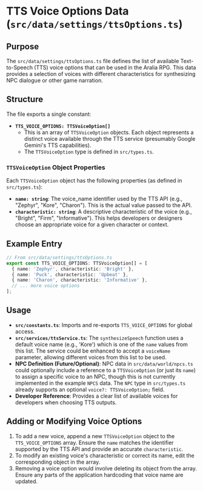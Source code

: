 # TTS Voice Options Data (`src/data/settings/ttsOptions.ts`)

## Purpose

The `src/data/settings/ttsOptions.ts` file defines the list of available Text-to-Speech (TTS) voice options that can be used in the Aralia RPG. This data provides a selection of voices with different characteristics for synthesizing NPC dialogue or other game narration.

## Structure

The file exports a single constant:

*   **`TTS_VOICE_OPTIONS: TTSVoiceOption[]`**
    *   This is an array of `TTSVoiceOption` objects. Each object represents a distinct voice available through the TTS service (presumably Google Gemini's TTS capabilities).
    *   The `TTSVoiceOption` type is defined in `src/types.ts`.

### `TTSVoiceOption` Object Properties

Each `TTSVoiceOption` object has the following properties (as defined in `src/types.ts`):

*   **`name: string`**: The voice_name identifier used by the TTS API (e.g., "Zephyr", "Kore", "Charon"). This is the actual value passed to the API.
*   **`characteristic: string`**: A descriptive characteristic of the voice (e.g., "Bright", "Firm", "Informative"). This helps developers or designers choose an appropriate voice for a given character or context.

## Example Entry

```typescript
// From src/data/settings/ttsOptions.ts
export const TTS_VOICE_OPTIONS: TTSVoiceOption[] = [
  { name: 'Zephyr', characteristic: 'Bright' },
  { name: 'Puck', characteristic: 'Upbeat' },
  { name: 'Charon', characteristic: 'Informative' },
  // ... more voice options
];
```

## Usage

*   **`src/constants.ts`**: Imports and re-exports `TTS_VOICE_OPTIONS` for global access.
*   **`src/services/ttsService.ts`**: The `synthesizeSpeech` function uses a default voice name (e.g., 'Kore') which is one of the `name` values from this list. The service could be enhanced to accept a `voiceName` parameter, allowing different voices from this list to be used.
*   **NPC Definition (Future/Optional)**: NPC data in `src/data/world/npcs.ts` could optionally include a reference to a `TTSVoiceOption` (or just its `name`) to assign a specific voice to an NPC, though this is not currently implemented in the example `NPCS` data. The `NPC` type in `src/types.ts` already supports an optional `voice?: TTSVoiceOption;` field.
*   **Developer Reference**: Provides a clear list of available voices for developers when choosing TTS outputs.

## Adding or Modifying Voice Options

1.  To add a new voice, append a new `TTSVoiceOption` object to the `TTS_VOICE_OPTIONS` array. Ensure the `name` matches the identifier supported by the TTS API and provide an accurate `characteristic`.
2.  To modify an existing voice's characteristic or correct its name, edit the corresponding object in the array.
3.  Removing a voice option would involve deleting its object from the array. Ensure any parts of the application hardcoding that voice name are updated.